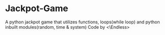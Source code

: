 # Jackpot-Game
A python jackpot game that utilizes functions, loops(while loop) and python inbuilt modules(random, time &amp; system)
Code by <\Endless>

